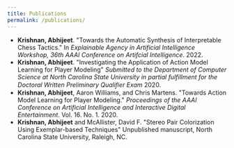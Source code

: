 ```yaml
---
title: Publications
permalink: /publications/
---
```


- **Krishnan, Abhijeet**. "Towards the Automatic Synthesis of Interpretable Chess Tactics." In *Explainable Agency in Artificial Intelligence Workshop, 36th AAAI Conference on Artifcial Intelligence*. 2022. [<i class="fas fa-external-link-alt"></i>](https://sites.google.com/view/eaai-ws-2022/program) [<i class="far fa-file-pdf"></i>](/assets/docs/Interpretable_Chess_Tactics.pdf) [<i class="far fa-file-powerpoint"></i>](/assets/docs/EAAI_22_Presentation.pdf)
- **Krishnan, Abhijeet**. "Investigating the Application of Action Model Learning for Player Modeling" *Submitted to the Department of Computer Science at North Carolina State University in partial fulfillment for the Doctoral Written Preliminary Qualiﬁer Exam* 2020. [<i class="far fa-file-pdf"></i>](/assets/docs/Written_Prelim_Paper.pdf) [<i class="far fa-file-powerpoint"></i>](/assets/docs/Written_Prelim_Presentation.pdf)
- **Krishnan, Abhijeet**, Aaron Williams, and Chris Martens. "Towards Action Model Learning for Player Modeling." *Proceedings of the AAAI Conference on Artificial Intelligence and Interactive Digital Entertainment*. Vol. 16. No. 1. 2020. [<i class="fas fa-external-link-alt"></i>](https://www.aaai.org/ojs/index.php/AIIDE/article/view/7436) [<i class="far fa-file-pdf"></i>](/assets/docs/AML_for_Player_Modeling.pdf) [<i class="fab fa-github"></i>](https://github.com/AbhijeetKrishnan/aml-for-player-modeling) [<i class="fab fa-youtube"></i>](https://youtu.be/N2rfOBfT-ZE)
- **Krishnan, Abhijeet** and McAllister, David F. "Stereo Pair Colorization Using Exemplar-based Techniques" Unpublished manuscript, North Carolina State University, Raleigh, NC. [<i class="far fa-file-pdf"></i>](/assets/docs/Stereo_Pair_Colorization.pdf)